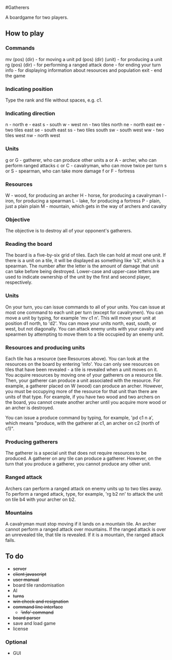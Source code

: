 #Gatherers

A boardgame for two players.

## How to play

### Commands
mv (pos) (dir) - for moving a unit
pd (pos) (dir) (unit) - for producing a unit
rg (pos) (dir) - for performing a ranged attack
done - for ending your turn
info - for displaying information about resources and population
exit - end the game

### Indicating position
Type the rank and file without spaces, e.g. c1.

### Indicating direction
n - north
e - east
s - south
w - west
nn - two tiles north
ne - north east
ee - two tiles east
se - south east
ss - two tiles south
sw - south west
ww - two tiles west
nw - north west

### Units
g or G - gatherer, who can produce other units
a or A - archer, who can perform ranged attacks
c or C - cavalryman, who can move twice per turn
s or S - spearman, who can take more damage
f or F - fortress

### Resources
W - wood, for producing an archer
H - horse, for producing a cavalryman
I - iron, for producing a spearman
L - lake, for producing a fortress
P - plain, just a plain plain
M - mountain, which gets in the way of archers and cavalry

### Objective
The objective is to destroy all of your opponent's gatherers.

### Reading the board
The board is a five-by-six grid of tiles. Each tile can hold at most one unit. If there is a unit on a tile, it will be displayed as something like 's3', which is a spearman. The number after the letter is the amount of damage that unit can take before being destroyed. Lower-case and upper-case letters are used to indicate ownership of the unit by the first and second player, respectively.

### Units
On your turn, you can issue commands to all of your units. You can issue at most one command to each unit per turn (except for cavalrymen). You can move a unit by typing, for example 'mv c1 n'. This will move your unit at position d1 north, to 'd2'. You can move your units north, east, south, or west, but not diagonally. You can attack enemy units with your cavalry and spearmen by attempting to move them to a tile occupied by an enemy unit.

### Resources and producing units
Each tile has a resource (see Resources above). You can look at the resources on the board by entering 'info'. You can only see resources on tiles that have been revealed - a tile is revealed when a unit moves on it. You acquire resources by moving one of your gatherers on a resource tile. Then, your gatherer can produce a unit associated with the resource. For example, a gatherer placed on W (wood) can produce an archer. However, you must be occupying more of the resource for that unit than there are units of that type. For example, if you have two wood and two archers on the board, you cannot create another archer until you acquire more wood or an archer is destroyed. 

You can issue a produce command by typing, for example, 'pd c1 n a', which means "produce, with the gatherer at c1, an archer on c2 (north of c1)".

### Producing gatherers
The gatherer is a special unit that does not require resources to be produced. A gatherer on any tile can produce a gatherer. However, on the turn that you produce a gatherer, you cannot produce any other unit.

### Ranged attack
Archers can perform a ranged attack on enemy units up to two tiles away. To perform a ranged attack, type, for example, 'rg b2 nn' to attack the unit on tile b4 with your archer on b2. 

### Mountains
A cavalryman must stop moving if it lands on a mountain tile. An archer cannot perform a ranged attack over mountains. If the ranged attack is over an unrevealed tile, that tile is revealed. If it is a mountain, the ranged attack fails.

## To do
* <del>server</del>
* <del>client javascript</del>
* <del>user manual</del>
* board tile randomisation
* AI
* <del>turns</del>
* <del>win check and resignation</del>
* <del>command line interface</del>
	* <del>'info' command</del>
* <del>board parser</del>
* save and load game
* license

### Optional
* GUI

